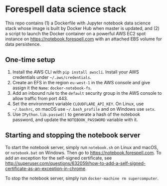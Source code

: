 # Forespell data science stack

This repo contains (1) a Dockerfile with Jupyter notebook data science stack whose image is built by Docker Hub when master is updated, and (2) a script to launch the Docker container on a powerful AWS EC2 spot instance on https://notebook.forespell.com with an attached EBS volume for data persistence.

## One-time setup

1. Install the AWS CLI with `pip install awscli`. Install your AWS credentials under `~/.aws/credentials`.
2. Create an EFS in the region `eu-west-1` in the AWS console and give assign it the `Name`: `docker-notebook-fs`.
3. Add an inbound rule to the `default` security group in the AWS console to allow traffic from port 443.
4. Set the environment variable `CLOUDFLARE_API_KEY`. On Linux, use `~/.bashrc`, on macOS use `~/.bash_profile` and on Windows use `setx`.
5. Use `IPython.lib.passwd()` to generate a hash of the notebook password, and update the `NOTEBOOK_PASSWORD` variable with it.

## Starting and stopping the notebook server

To start the notebook server, simply run `notebook.sh` on Linux and macOS, or `notebook.bat` on Windows. Then go to https://notebook.forespell.com. To add an exception for the self-signed certificate, see http://superuser.com/questions/632059/how-to-add-a-self-signed-certificate-as-an-exception-in-chrome.

To stop the notebook server, simply run `docker-machine rm supercomputer`.
